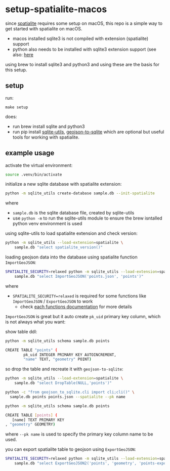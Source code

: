 # setup-spatialite-macos

since [spatialite](https://www.gaia-gis.it/fossil/libspatialite/index) requires some setup on macOS,
this repo is a simple way to get started with spatialite on macOS.


- macos installed sqlite3 is not compiled with extension (spatialite) support
- python also needs to be installed with sqlite3 extension support (see also: [here](https://docs.datasette.io/en/stable/installation.html#a-note-about-extensions)

using brew to install sqlite3 and python3 and using these are the basis for this setup.


## setup
run:
```
make setup
```

does:
- run brew install sqlite and python3
- run pip install [sqlite-utils](https://sqlite-utils.datasette.io/en/stable/), [geojson-to-sqlite](https://github.com/simonw/geojson-to-sqlite) which are optional but useful tools for working with spatialite.



## example usage

activate the virtual environment:
```sh
source .venv/bin/activate
```

initialize a new sqlite database with spatialite extension:
```sh
python -m sqlite_utils create-database sample.db --init-spatialite
```
where
- `sample.db` is the sqlite database file, created by sqlite-utils
- use `python -m` to run the sqlite-utils module to ensure the brew isntalled python venv environment is used

using sqlite-utils to load spatialite extension and check version:
```sh
python -m sqlite_utils --load-extension=spatialite \
    sample.db "select spatialite_version()"
```

loading geojson data into the database using spatialite function `ImportGeoJSON`:
```sh
SPATIALITE_SECURITY=relaxed python -m sqlite_utils --load-extension=spatialite \
    sample.db "select ImportGeoJSON('points.json', 'points')"
```

where
- `SPATIALITE_SECURITY=relaxed` is required for some functions like `ImportGeoJSON` / `ExportGeoJSON` to work
   - check [each functions documentation](https://www.gaia-gis.it/gaia-sins/spatialite-sql-latest.html) for more details

`ImportGeoJSON` is great but it auto create `pk_uid` primary key column, which is not always what you want:

show table ddl:
```sh
python -m sqlite_utils schema sample.db points

CREATE TABLE "points" (
        pk_uid INTEGER PRIMARY KEY AUTOINCREMENT,
        "name" TEXT, "geometry" POINT)
```

so drop the table and recreate it with `geojson-to-sqlite`:
```sh
python -m sqlite_utils --load-extension=spatialite \
    sample.db "select DropTable(NULL,'points')"

python -c "from geojson_to_sqlite.cli import cli;cli()" \
  sample.db points points.json --spatialite --pk name

python -m sqlite_utils schema sample.db points

CREATE TABLE [points] (
   [name] TEXT PRIMARY KEY
, "geometry" GEOMETRY)
```

where `--pk name` is used to specify the primary key column name to be used.

you can export spatialite table to geojson using `ExportGeoJSON`:
```sh
SPATIALITE_SECURITY=relaxed python -m sqlite_utils --load-extension=spatialite \
    sample.db "select ExportGeoJSON2('points', 'geometry', 'points-export.json')"
```

